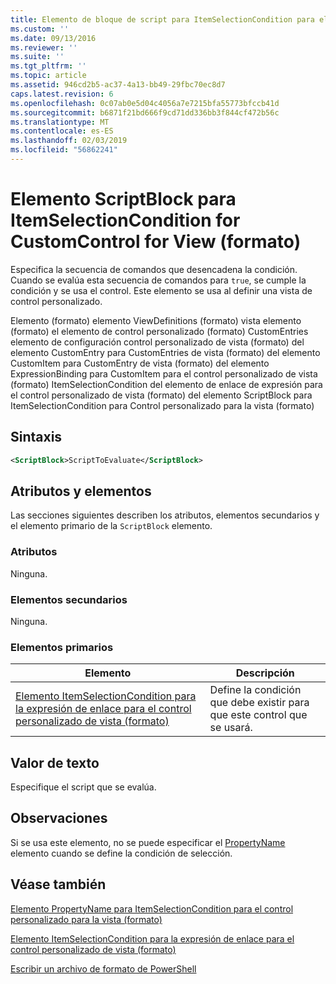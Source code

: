 ```yaml
---
title: Elemento de bloque de script para ItemSelectionCondition para el control personalizado para la vista (formato) | Microsoft Docs
ms.custom: ''
ms.date: 09/13/2016
ms.reviewer: ''
ms.suite: ''
ms.tgt_pltfrm: ''
ms.topic: article
ms.assetid: 946cd2b5-ac37-4a13-bb49-29fbc70ec8d7
caps.latest.revision: 6
ms.openlocfilehash: 0c07ab0e5d04c4056a7e7215bfa55773bfccb41d
ms.sourcegitcommit: b6871f21bd666f9cd71dd336bb3f844cf472b56c
ms.translationtype: MT
ms.contentlocale: es-ES
ms.lasthandoff: 02/03/2019
ms.locfileid: "56862241"
---
```

# <a name="scriptblock-element-for-itemselectioncondition-for-customcontrol-for-view-format"></a>Elemento ScriptBlock para ItemSelectionCondition for CustomControl for View (formato)

Especifica la secuencia de comandos que desencadena la condición. Cuando se evalúa esta secuencia de comandos para `true`, se cumple la condición y se usa el control. Este elemento se usa al definir una vista de control personalizado.

Elemento (formato) elemento ViewDefinitions (formato) vista elemento (formato) el elemento de control personalizado (formato) CustomEntries elemento de configuración control personalizado de vista (formato) del elemento CustomEntry para CustomEntries de vista (formato) del elemento CustomItem para CustomEntry de vista (formato) del elemento ExpressionBinding para CustomItem para el control personalizado de vista (formato) ItemSelectionCondition del elemento de enlace de expresión para el control personalizado de vista (formato) del elemento ScriptBlock para ItemSelectionCondition para Control personalizado para la vista (formato)

## <a name="syntax"></a>Sintaxis

```xml
<ScriptBlock>ScriptToEvaluate</ScriptBlock>
```

## <a name="attributes-and-elements"></a>Atributos y elementos

Las secciones siguientes describen los atributos, elementos secundarios y el elemento primario de la `ScriptBlock` elemento.

### <a name="attributes"></a>Atributos

Ninguna.

### <a name="child-elements"></a>Elementos secundarios

Ninguna.

### <a name="parent-elements"></a>Elementos primarios

|Elemento|Descripción|
|-------------|-----------------|
|[Elemento ItemSelectionCondition para la expresión de enlace para el control personalizado de vista (formato)](./itemselectioncondition-element-for-expressionbinding-for-customcontrol-format.md)|Define la condición que debe existir para que este control que se usará.|

## <a name="text-value"></a>Valor de texto

Especifique el script que se evalúa.

## <a name="remarks"></a>Observaciones

Si se usa este elemento, no se puede especificar el [PropertyName](./propertyname-element-for-itemselectioncondition-for-customcontrol-for-view-format.md) elemento cuando se define la condición de selección.

## <a name="see-also"></a>Véase también

[Elemento PropertyName para ItemSelectionCondition para el control personalizado para la vista (formato)](./propertyname-element-for-itemselectioncondition-for-customcontrol-for-view-format.md)

[Elemento ItemSelectionCondition para la expresión de enlace para el control personalizado de vista (formato)](./itemselectioncondition-element-for-expressionbinding-for-customcontrol-format.md)

[Escribir un archivo de formato de PowerShell](./writing-a-powershell-formatting-file.md)
